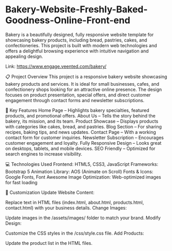 # Bakery-Website-Freshly-Baked-Goodness-Online-Front-end
Bakery is a beautifully designed, fully responsive website template for showcasing bakery products, including bread, pastries, cakes, and confectioneries. This project is built with modern web technologies and offers a delightful browsing experience with intuitive navigation and appealing design.

Link: https://www.engage.veented.com/bakery/

📋 Project Overview
This project is a responsive bakery website showcasing bakery products and services. It is ideal for small businesses, cafes, and confectionery shops looking for an attractive online presence. The design focuses on product presentation, special offers, and direct customer engagement through contact forms and newsletter subscriptions.

🎯 Key Features
Home Page – Highlights bakery specialties, featured products, and promotional offers.
About Us – Tells the story behind the bakery, its mission, and its team.
Product Showcase – Displays products with categories like cakes, bread, and pastries.
Blog Section – For sharing recipes, baking tips, and news updates.
Contact Page – With a working contact form for customer inquiries.
Newsletter Subscription – Encourages customer engagement and loyalty.
Fully Responsive Design – Looks great on desktops, tablets, and mobile devices.
SEO Friendly – Optimized for search engines to increase visibility.

💻 Technologies Used
Frontend: HTML5, CSS3, JavaScript
Frameworks: Bootstrap 5
Animation Library: AOS (Animate on Scroll)
Fonts & Icons: Google Fonts, Font Awesome
Image Optimization: Web-optimized images for fast loading


🔧 Customization
Update Website Content:

Replace text in HTML files (index.html, about.html, products.html, contact.html) with your business details.
Change Images:

Update images in the /assets/images/ folder to match your brand.
Modify Design:

Customize the CSS styles in the /css/style.css file.
Add Products:

Update the product list in the HTML files.





